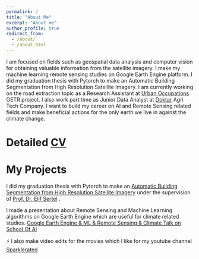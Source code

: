 ```yaml
---
permalink: /
title: "About Me"
excerpt: "About me"
author_profile: true
redirect_from: 
  - /about/
  - /about.html
---
```


I am focused on fields such as geospatial data analysis and computer vision for obtaining valuable information from the satellite
imagery. I make my machine learning remote sensing studies on Google Earth Engine platform. I did my graduation thesis with
Pytorch to make an Automatic Building Segmentation from High Resolution Satellite Imagery. I am  currently working on the road extraction topic as a Research Assistant at [Urban Occupations](https://urbanoccupations.ku.edu.tr/) OETR project. I also work part time as Junior Data Analyst at [Doktar](https://www.doktar.com/en) Agri Tech Company. I want to build my career on AI and Remote Sensing related fields and make beneficial actions for the only earth we live in against the climate change.

Detailed [CV](https://drive.google.com/uc?id=13dFapnO0wZ1V5Pa6RvLzz4enFDjvs3P_&export=download) 
======



My Projects 
======
I did my graduation thesis with Pytorch to make an [Automatic Building Segmentation from High Resolution Satellite Imagery](https://docs.google.com/presentation/d/1y5zl_lb5gONORVb9LQuFXYMcgf5l9HZFpDx94-e-MjU/edit#slide=id.p) under the supervision of [Prof. Dr. Elif Sertel](https://web.itu.edu.tr/~sertele/) .

I made a presentation about Remote Sensing and Machine Learning algorithms on Google Earth Engine which are useful for climate related studies.
[Google Earth Engine & ML & Remote Sensing & Climate Talk on School Of AI](https://www.youtube.com/watch?v=S-fM9ST2PjI&t=511s&ab_channel=BerilSirmacek)


⚡ I also make video edits for the movies which I like for my youtube channel [Sparklerated](https://www.youtube.com/c/Sparklerated)

<script type="text/javascript" id="clustrmaps" src="//clustrmaps.com/map_v2.js?d=GYrQp7x7XyagUDm8_ItAhji78HJXb-_BDrnzJhwhGLM&cl=ffffff&w=a"></script>

